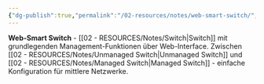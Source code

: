 ```yaml
---
{"dg-publish":true,"permalink":"/02-resources/notes/web-smart-switch/","tags":["switch/typ","netzwerk/mittel"],"noteIcon":"","updated":"2025-08-28T20:50:30.000+02:00"}
---
```



**Web-Smart Switch** - [[02 - RESOURCES/Notes/Switch\|Switch]] mit grundlegenden Management-Funktionen über Web-Interface.
Zwischen [[02 - RESOURCES/Notes/Unmanaged Switch\|Unmanaged Switch]] und [[02 - RESOURCES/Notes/Managed Switch\|Managed Switch]] - einfache Konfiguration für mittlere Netzwerke.